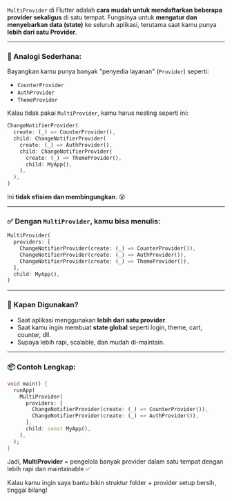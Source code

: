 `MultiProvider` di Flutter adalah **cara mudah untuk mendaftarkan beberapa provider sekaligus** di satu tempat. Fungsinya untuk **mengatur dan menyebarkan data (state)** ke seluruh aplikasi, terutama saat kamu punya **lebih dari satu Provider**.

---

### 🧠 Analogi Sederhana:

Bayangkan kamu punya banyak "penyedia layanan" (`Provider`) seperti:
- `CounterProvider`
- `AuthProvider`
- `ThemeProvider`

Kalau tidak pakai `MultiProvider`, kamu harus nesting seperti ini:

```dart
ChangeNotifierProvider(
  create: (_) => CounterProvider(),
  child: ChangeNotifierProvider(
    create: (_) => AuthProvider(),
    child: ChangeNotifierProvider(
      create: (_) => ThemeProvider(),
      child: MyApp(),
    ),
  ),
)
```

Ini **tidak efisien dan membingungkan**. 😵

---

### ✅ Dengan `MultiProvider`, kamu bisa menulis:

```dart
MultiProvider(
  providers: [
    ChangeNotifierProvider(create: (_) => CounterProvider()),
    ChangeNotifierProvider(create: (_) => AuthProvider()),
    ChangeNotifierProvider(create: (_) => ThemeProvider()),
  ],
  child: MyApp(),
)
```

---

### 📌 Kapan Digunakan?
- Saat aplikasi menggunakan **lebih dari satu provider**.
- Saat kamu ingin membuat **state global** seperti login, theme, cart, counter, dll.
- Supaya lebih rapi, scalable, dan mudah di-maintain.

---

### 📦 Contoh Lengkap:
```dart
void main() {
  runApp(
    MultiProvider(
      providers: [
        ChangeNotifierProvider(create: (_) => CounterProvider()),
        ChangeNotifierProvider(create: (_) => AuthProvider()),
      ],
      child: const MyApp(),
    ),
  );
}
```

Jadi, **MultiProvider** = pengelola banyak provider dalam satu tempat dengan lebih rapi dan maintainable ✅

Kalau kamu ingin saya bantu bikin struktur folder + provider setup bersih, tinggal bilang!
